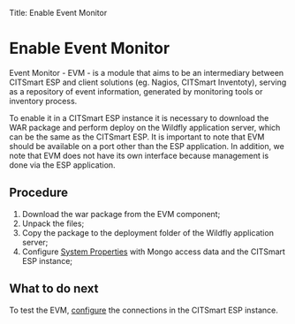 Title: Enable Event Monitor  

# Enable Event Monitor  

Event Monitor - EVM - is a module that aims to be an intermediary between CITSmart ESP and client solutions (eg. Nagios, CITSmart Inventoty), serving as a repository of event information, generated by monitoring tools or inventory process.

To enable it in a CITSmart ESP instance it is necessary to download the WAR package and perform deploy on the Wildfly application server, which can be the same as the CITSmart ESP. It is important to note that EVM should be available on a port other than the ESP application. In addition, we note that EVM does not have its own interface because management is done via the ESP application.  

## Procedure  

1. Download the war package from the EVM component;  
2. Unpack the files;  
3. Copy the package to the deployment folder of the Wildfly application server;  
4. Configure [System Properties][2] with Mongo access data and the CITSmart ESP instance;  

## What to do next  

To test the EVM, [configure][1] the connections in the CITSmart ESP instance.  

[1]:https://docs-dev.citsmart.com/en-us/citsmart-esp-8/processes/event/configuration/register-event-monitor-connection.html  
[2]:https://docs-dev.citsmart.com/en-us/citsmart-esp-8/get-started/installation-and-upgrade/4.perform-installation.html




